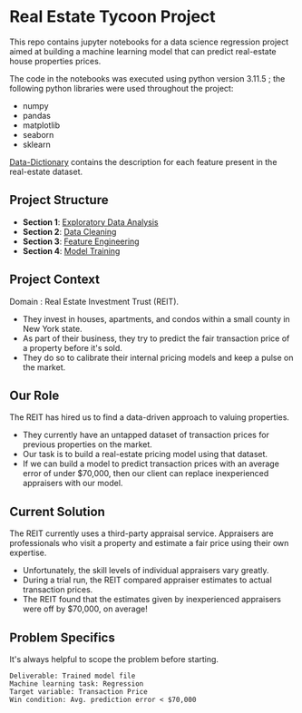 # Real Estate Tycoon Project

This repo contains jupyter notebooks for a data science regression project aimed at building a machine learning model that can predict real-estate house properties prices.

The code in the notebooks was executed using python version 3.11.5 ; the following python libraries were used throughout the project:

* numpy
* pandas
* matplotlib
* seaborn
* sklearn

[Data-Dictionary](Data-Dictionary.pdf) contains the description for each feature present in the real-estate dataset.

## Project Structure

- **Section 1**: [Exploratory Data Analysis](1_Exploratory_Data_Analysis.ipynb)
- **Section 2**: [Data Cleaning](2_Data_Cleaning.ipynb)
- **Section 3**: [Feature Engineering](3_Feature_Engineering.ipynb)
- **Section 4**: [Model Training](4_Model_training.ipynb)

## Project Context

Domain : Real Estate Investment Trust (REIT).

* They invest in houses, apartments, and condos within a small county in New York state.
* As part of their business, they try to predict the fair transaction price of a property before it's sold.
* They do so to calibrate their internal pricing models and keep a pulse on the market.

## Our Role

The REIT has hired us to find a data-driven approach to valuing properties.

* They currently have an untapped dataset of transaction prices for previous properties on the market.
* Our task is to build a real-estate pricing model using that dataset.
* If we can build a model to predict transaction prices with an average error of under $70,000, then our client can replace inexperienced appraisers with our model.

## Current Solution

The REIT currently uses a third-party appraisal service. Appraisers are professionals who visit a property and estimate a fair price using their own expertise.

* Unfortunately, the skill levels of individual appraisers vary greatly.
* During a trial run, the REIT compared appraiser estimates to actual transaction prices.
* The REIT found that the estimates given by inexperienced appraisers were off by $70,000, on average!


## Problem Specifics

It's always helpful to scope the problem before starting.

```
Deliverable: Trained model file
Machine learning task: Regression
Target variable: Transaction Price
Win condition: Avg. prediction error < $70,000
```
